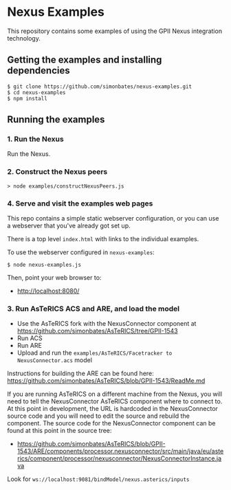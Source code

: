 Nexus Examples
==============

This repository contains some examples of using the GPII Nexus
integration technology.

Getting the examples and installing dependencies
------------------------------------------------

```
$ git clone https://github.com/simonbates/nexus-examples.git
$ cd nexus-examples
$ npm install
```

Running the examples
--------------------

### 1. Run the Nexus

Run the Nexus.

### 2. Construct the Nexus peers

```
> node examples/constructNexusPeers.js
```

### 4. Serve and visit the examples web pages

This repo contains a simple static webserver configuration, or you can
use a webserver that you've already got set up.

There is a top level `index.html` with links to the individual
examples.

To use the webserver configured in `nexus-examples`:

```
$ node nexus-examples.js
```

Then, point your web browser to:

- [http://localhost:8080/](http://localhost:8080/)

### 3. Run AsTeRICS ACS and ARE, and load the model

- Use the AsTeRICS fork with the NexusConnector component at https://github.com/simonbates/AsTeRICS/tree/GPII-1543
- Run ACS
- Run ARE
- Upload and run the `examples/AsTeRICS/Facetracker to NexusConnector.acs` model

Instructions for building the ARE can be found here:
https://github.com/simonbates/AsTeRICS/blob/GPII-1543/ReadMe.md

If you are running AsTeRICS on a different machine from the Nexus, you
will need to tell the NexusConnector AsTeRICS component where to
connect to. At this point in development, the URL is hardcoded in the
NexusConnector source code and you will need to edit the source and
rebuild the component. The source code for the NexusConnector
component can be found at this point in the source tree:

- https://github.com/simonbates/AsTeRICS/blob/GPII-1543/ARE/components/processor.nexusconnector/src/main/java/eu/asterics/component/processor/nexusconnector/NexusConnectorInstance.java

Look for `ws://localhost:9081/bindModel/nexus.asterics/inputs`
